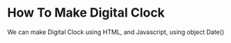 # How To Make Digital Clock
We can make Digital Clock using HTML, and Javascript, using object Date()
